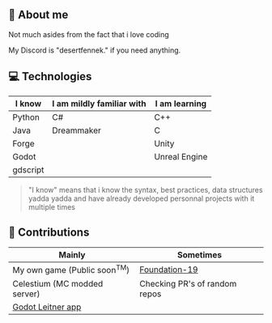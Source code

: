 ## :bust_in_silhouette: About me
Not much asides from the fact that i love coding

My Discord is "desertfennek." if you need anything.

## :computer: Technologies
| I know                  | I am mildly familiar with | I am learning          |
|-------------------------|---------------------------|------------------------|
| Python                | C#                       | C++                   |
| Java                  | Dreammaker               | C                     |
| Forge                 |                           | Unity                 |
| Godot                 |                           | Unreal Engine         |
| gdscript              |                           |                        |
>"I know" means that i know the syntax, best practices, data structures yadda yadda and have already developed personnal projects with it multiple times

## :100: Contributions
| Mainly                         | Sometimes     |
|--------------------------------|---------------|
| My own game (Public soon<sup>TM</sup>) | [Foundation-19 ](https://github.com/Foundation-19/Foundation-19)         |
| Celestium (MC modded server)                | Checking PR's of random repos      |
| [Godot Leitner app](https://github.com/KirovClassBattlecruiser/Leitner-App)             |               |
